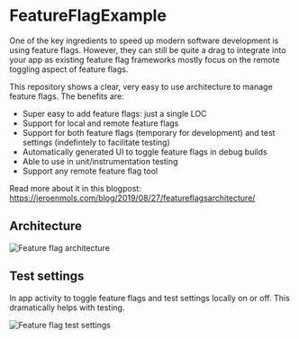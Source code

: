 # FeatureFlagExample
One of the key ingredients to speed up modern software development is using feature flags. However, they can still be quite a drag to integrate into your app as existing feature flag frameworks mostly focus on the remote toggling aspect of feature flags.

This repository shows a clear, very easy to use architecture to manage feature flags. The benefits are:

- Super easy to add feature flags: just a single LOC
- Support for local and remote feature flags
- Support for both feature flags (temporary for development) and test settings (indefintely to facilitate testing)
- Automatically generated UI to toggle feature flags in debug builds
- Able to use in unit/instrumentation testing
- Support any remote feature flag tool

Read more about it in this blogpost: https://jeroenmols.com/blog/2019/08/27/featureflagsarchitecture/

## Architecture

![Feature flag architecture](https://raw.githubusercontent.com/JeroenMols/FeatureFlagExample/master/readme/featureflag_architecture.png)

## Test settings
In app activity to toggle feature flags and test settings locally on or off. This dramatically helps with testing.

![Feature flag test settings](https://raw.githubusercontent.com/JeroenMols/FeatureFlagExample/master/readme/test_settings.jpg)
